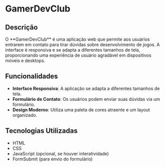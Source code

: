 <h1> GamerDevClub</h1>

<h2> Descrição</h2>

<p>O **GamerDevClub** é uma aplicação web que permite aos usuários entrarem em contato para tirar dúvidas sobre desenvolvimento de jogos. A interface é responsiva e se adapta a diferentes tamanhos de tela, proporcionando uma experiência de usuário agradável em dispositivos móveis e desktops.</p>

 <h2>Funcionalidades</h2>

- **Interface Responsiva**: A aplicação se adapta a diferentes tamanhos de tela.
- **Formulário de Contato**: Os usuários podem enviar suas dúvidas via um formulário.
- **Design Moderno**: Utiliza uma paleta de cores atraente e um layout organizado.

<h2>Tecnologias Utilizadas</h2>

- HTML
- CSS
- JavaScript (opcional, se houver interatividade)
- FormSubmit (para envio do formulário)
